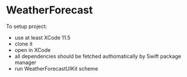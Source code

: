 # WeatherForecast

To setup project:
- use at least XCode 11.5
- clone it
- open in XCode
- all dependencies should be fetched authomatically by Swift package manager
- run WeatherForecastUIKit scheme
